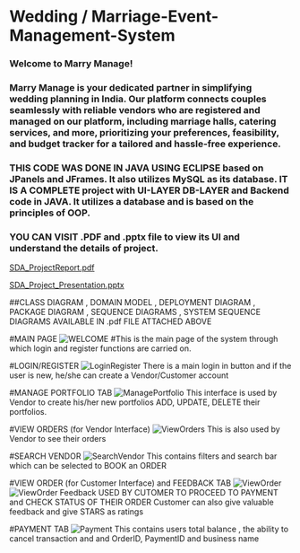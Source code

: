  # Wedding / Marriage-Event-Management-System
### Welcome to Marry Manage!

### Marry Manage is your dedicated partner in simplifying wedding planning in India. Our platform connects couples seamlessly with reliable vendors who are registered and managed on our platform, including marriage halls, catering services, and more, prioritizing your preferences, feasibility, and budget tracker for a tailored and hassle-free experience.


### THIS CODE WAS DONE IN JAVA USING ECLIPSE based on JPanels and JFrames. It also utilizes MySQL as its database. IT IS A COMPLETE project with UI-LAYER DB-LAYER and Backend code in JAVA. It utilizes a database and is based on the principles of OOP. 
### YOU CAN VISIT .PDF and .pptx file to view its UI and understand the details of project. 

[SDA_ProjectReport.pdf](https://github.com/TayyabSohail/Marriage-Event-Management-System/files/13631149/i210822_i212478_ProjectReport.pdf)

[SDA_Project_Presentation.pptx](https://github.com/TayyabSohail/Marriage-Event-Management-System/files/13631153/SDA_Project_Presentation.pptx)

##CLASS DIAGRAM , DOMAIN MODEL , DEPLOYMENT DIAGRAM , PACKAGE DIAGRAM , SEQUENCE DIAGRAMS , SYSTEM SEQUENCE DIAGRAMS AVAILABLE IN .pdf FILE ATTACHED ABOVE


#MAIN PAGE
![WELCOME](https://github.com/TayyabSohail/Marriage-Event-Management-System/assets/129260556/1c044d64-056f-4ea4-a27a-74c9a97cdb7f)
#This is the main page of the system through which login and register functions are carried on.

#LOGIN/REGISTER
![LoginRegister](https://github.com/TayyabSohail/Marriage-Event-Management-System/assets/129260556/5f67560b-f638-4b7b-89ac-e0caae040ab1)
There is a main login in button and if the user is new, he/she can create a Vendor/Customer account


#MANAGE PORTFOLIO TAB
![ManagePortfolio](https://github.com/TayyabSohail/Marriage-Event-Management-System/assets/129260556/a861fe2f-cd4e-4e1f-be37-ed086c05672a)
This interface is used by Vendor to create his/her new portfolios ADD, UPDATE, DELETE their portfolios.


#VIEW ORDERS (for Vendor Interface)
![ViewOrders](https://github.com/TayyabSohail/Marriage-Event-Management-System/assets/129260556/376f7552-47d4-4ff7-9653-62f57dcae681)
This is also used by Vendor to see their orders


#SEARCH VENDOR
![SearchVendor](https://github.com/TayyabSohail/Marriage-Event-Management-System/assets/129260556/30af0d17-0505-45a6-b56a-5f39084005c4)
This contains filters and search bar which can be selected to BOOK an ORDER


#VIEW ORDER (for Customer Interface) and FEEDBACK TAB
![ViewOrder](https://github.com/TayyabSohail/Marriage-Event-Management-System/assets/129260556/502d9985-131a-4a95-b8c6-d8c9e008bf8b)
![ViewOrder Feedback](https://github.com/TayyabSohail/Marriage-Event-Management-System/assets/129260556/054fd32b-1dd1-4b13-a999-07d8c9a8b7ad)
USED BY CUTOMER TO PROCEED TO PAYMENT and CHECK STATUS OF THEIR ORDER
Customer can also give valuable feedback and give STARS as ratings


#PAYMENT TAB
![Payment](https://github.com/TayyabSohail/Marriage-Event-Management-System/assets/129260556/a568c5d7-2f05-4ef5-b0f0-cb42f1ecd9d4)
  This contains users total balance , the ability to cancel transaction and and OrderID, PaymentID and
business name
